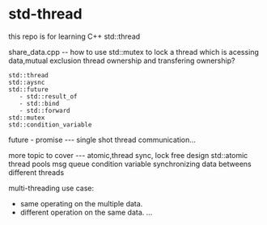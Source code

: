 # std-thread
this repo is for learning C++ std::thread 

   share_data.cpp   -- how to use std::mutex to lock a thread which is acessing data,mutual exclusion
   thread ownership and transfering ownership?
   
    std::thread
    std::aysnc
    std::future
       - std::result_of
       - std::bind
       - std::forward
    std::mutex
    std::condition_variable
   future - promise --- single shot thread communication...

   more topic to cover --- atomic,thread sync, lock free design
    std::atomic
   thread pools
   msg queue
   condition variable
   synchronizing data betweens different threads
   
multi-threading use case: 
   - same operating on the multiple data.
   - different operation on the same data.
...
